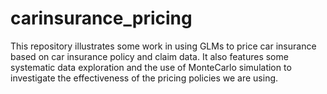 # carinsurance_pricing
This repository illustrates some work in using GLMs to price car insurance based on car insurance policy and claim data. It also features some systematic data exploration and the use of MonteCarlo simulation to investigate the effectiveness of the pricing policies we are using.
